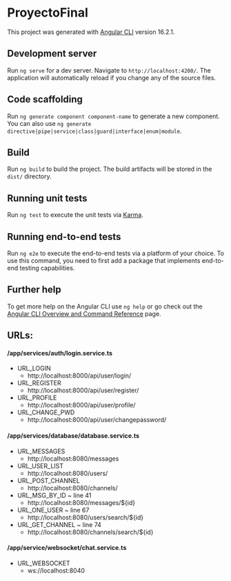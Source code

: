 # ProyectoFinal

This project was generated with [Angular CLI](https://github.com/angular/angular-cli) version 16.2.1.

## Development server

Run `ng serve` for a dev server. Navigate to `http://localhost:4200/`. The application will automatically reload if you change any of the source files.

## Code scaffolding

Run `ng generate component component-name` to generate a new component. You can also use `ng generate directive|pipe|service|class|guard|interface|enum|module`.

## Build

Run `ng build` to build the project. The build artifacts will be stored in the `dist/` directory.

## Running unit tests

Run `ng test` to execute the unit tests via [Karma](https://karma-runner.github.io).

## Running end-to-end tests

Run `ng e2e` to execute the end-to-end tests via a platform of your choice. To use this command, you need to first add a package that implements end-to-end testing capabilities.

## Further help

To get more help on the Angular CLI use `ng help` or go check out the [Angular CLI Overview and Command Reference](https://angular.io/cli) page.



## URLs: 
#### /app/services/auth/login.service.ts
* URL_LOGIN
  * http://localhost:8000/api/user/login/
* URL_REGISTER
  * http://localhost:8000/api/user/register/
* URL_PROFILE
  * http://localhost:8000/api/user/profile/
* URL_CHANGE_PWD
  * http://localhost:8000/api/user/changepassword/



#### /app/services/database/database.service.ts
* URL_MESSAGES
  * http://localhost:8080/messages
* URL_USER_LIST
  * http://localhost:8080/users/
* URL_POST_CHANNEL
  * http://localhost:8080/channels/
* URL_MSG_BY_ID   ~ line 41
  * http://localhost:8080/messages/${id}
* URL_ONE_USER    ~ line 67
  * http://localhost:8080/users/search/${id}
* URL_GET_CHANNEL ~ line 74
  * http://localhost:8080/channels/search/${id}


#### /app/service/websocket/chat.service.ts
* URL_WEBSOCKET
  * ws://localhost:8040

